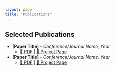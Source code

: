 ```yaml
---
layout: page
title: "Publications"
---
```


## Selected Publications
- **[Paper Title]** - *Conference/Journal Name, Year*  
  - [🔗 PDF](#) | [📝 Project Page](#)
- **[Paper Title]** - *Conference/Journal Name, Year*  
  - [🔗 PDF](#) | [📝 Project Page](#)
